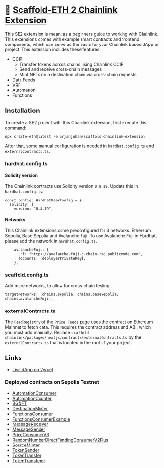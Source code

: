 
# 🏃 [Scaffold-ETH 2 Chainlink Extension](https://github.com/arjanjohan/scaffold-chainlink-extension)

This SE2 extension is meant as a beginners guide to working with Chainlink. This extensions comes with example smart contracts and frontend components, which can serve as the basis for your Chainlink based dApp or project. This extension includes these features:

- CCIP:
  - Transfer tokens across chains using Chainlink CCIP
  - Send and receive cross-chain messages
  - Mint NFTs on a destination chain via cross-chain requests
- Data Feeds
- VRF
- Automation
- Functions



## Installation

To create a SE2 project with this Chainlink extension, first execute this command:
```shell
npx create-eth@latest -e arjanjohan/scaffold-chainlink-extension
```

After that, some manual configuration is needed in `hardhat.config.ts` and `externalContracts.ts`.

### hardhat.config.ts

#### Solidity version
The Chainlink contracts use Solidity version `0.8.19`. Update this in `hardhat.config.ts`:
```
const config: HardhatUserConfig = {
  solidity: {
    version: "0.8.19",
```

#### Networks
This Chainlink extensions come preconfigured for 3 networks. Ethereum Sepolia, Base Sepolia and Avalanche Fuji. To use Avalanche Fuji in Hardhat, please add the network in `hardhat.config.ts`.
```
    avalancheFuji: {
      url: "https://avalanche-fuji-c-chain-rpc.publicnode.com",
      accounts: [deployerPrivateKey],
    },
```

### scaffold.config.ts
Add more networks, to allow for cross-chain testing.
```
targetNetworks: [chains.sepolia, chains.baseSepolia, chains.avalancheFuji],
```

### externalContracts.ts

The `FeedRegistry` of the `Price Feeds` page uses the contract on Ethereum Mainnet to fetch data. This requires the contract address and ABI, which you must add manually. Replace `scaffold-chainlink/packages/nextjs/contracts/externalContracts.ts` by the `externalContracts.ts` that is located in the root of your project.

## Links

- [Live dApp on Vercel](https://scaffold-chainlink.vercel.app/)

### Deployed contracts on Sepolia Testnet

- [AutomationConsumer](https://sepolia.etherscan.io/address/0xB24438749008195220687bB8beD20c32CFf9EF1A)
- [AutomationCounter](https://sepolia.etherscan.io/address/0x1721Be7a85C5c1CbdE925aA5c080efFF0862d849)
- [BGNFT](https://sepolia.etherscan.io/address/0xD9BaFcBE0625A03d826bc57546f876d9f6B734e4)
- [DestinationMinter](https://sepolia.etherscan.io/address/0x43DAdc4B1BaF5b2276fC5f578Bf16578aba7153c)
- [FunctionsConsumer](https://sepolia.etherscan.io/address/0x548051603370EBcEd09a66f30dFC51E4Bd36d163)
- [FunctionsConsumerExample](https://sepolia.etherscan.io/address/0xAc67f3f49A98faC8CcABd8B514bb40DC0441C20D)
- [MessageReceiver](https://sepolia.etherscan.io/address/0xE2703C374C75444EF21c2229f46FB647D62FfDeD)
- [MessageSender](https://sepolia.etherscan.io/address/0x1f2897544aBC80533986c6B8182576B3A0F0b2F1)
- [PriceConsumerV3](https://sepolia.etherscan.io/address/0x288DD9189309D51d05B2D644545D75431aF6E272)
- [RandomNumberDirectFundingConsumerV2Plus](https://sepolia.etherscan.io/address/0xE6f1630d702eD7Ac2c18B595Ed65aa3F7AB5A5aD)
- [SourceMinter](https://sepolia.etherscan.io/address/0xc22E5C02bDa3bd94D77f9Ab08875aB2877D2464B)
- [TokenSender](https://sepolia.etherscan.io/address/0xC4212157a984a6C3bfEdEE13004c1f04C412f699)
- [TokenTransfer](https://sepolia.etherscan.io/address/0x4cF2245268bb129D745772C75C5EB23289Aadd69)
- [TokenTransferor](https://sepolia.etherscan.io/address/0xc3b05f308731B8D18B0AF5FF8D5b45EA2c77D891)
